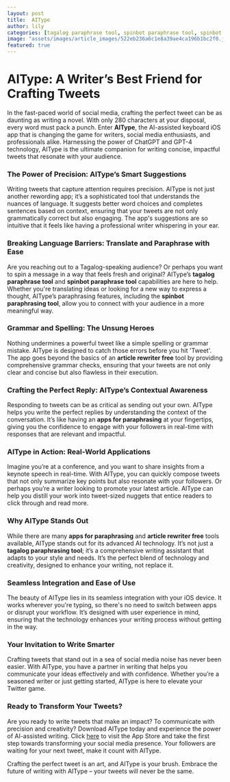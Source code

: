 ```yaml
---
layout: post
title:  AIType
author: lily
categories: [tagalog paraphrase tool, spinbot paraphrase tool, spinbot paraphrasing tool, re wording app, apps for paraphrasing, article rewriter free, tagalog paraphrasing tool]
image: "assets/images/article_images/522eb236a6c1e8a39ae4ca196b1bc2f0.jpg"
featured: true
---
```


# AIType: A Writer’s Best Friend for Crafting Tweets

In the fast-paced world of social media, crafting the perfect tweet can be as daunting as writing a novel. With only 280 characters at your disposal, every word must pack a punch. Enter **AIType**, the AI-assisted keyboard iOS app that is changing the game for writers, social media enthusiasts, and professionals alike. Harnessing the power of ChatGPT and GPT-4 technology, AIType is the ultimate companion for writing concise, impactful tweets that resonate with your audience.

### The Power of Precision: AIType’s Smart Suggestions

Writing tweets that capture attention requires precision. AIType is not just another rewording app; it’s a sophisticated tool that understands the nuances of language. It suggests better word choices and completes sentences based on context, ensuring that your tweets are not only grammatically correct but also engaging. The app's suggestions are so intuitive that it feels like having a professional writer whispering in your ear.

### Breaking Language Barriers: Translate and Paraphrase with Ease

Are you reaching out to a Tagalog-speaking audience? Or perhaps you want to spin a message in a way that feels fresh and original? AIType’s **tagalog paraphrase tool** and **spinbot paraphrase tool** capabilities are here to help. Whether you're translating ideas or looking for a new way to express a thought, AIType’s paraphrasing features, including the **spinbot paraphrasing tool**, allow you to connect with your audience in a more meaningful way.

### Grammar and Spelling: The Unsung Heroes

Nothing undermines a powerful tweet like a simple spelling or grammar mistake. AIType is designed to catch those errors before you hit 'Tweet'. The app goes beyond the basics of an **article rewriter free** tool by providing comprehensive grammar checks, ensuring that your tweets are not only clear and concise but also flawless in their execution.

### Crafting the Perfect Reply: AIType’s Contextual Awareness

Responding to tweets can be as critical as sending out your own. AIType helps you write the perfect replies by understanding the context of the conversation. It’s like having an **apps for paraphrasing** at your fingertips, giving you the confidence to engage with your followers in real-time with responses that are relevant and impactful.

### AIType in Action: Real-World Applications

Imagine you’re at a conference, and you want to share insights from a keynote speech in real-time. With AIType, you can quickly compose tweets that not only summarize key points but also resonate with your followers. Or perhaps you’re a writer looking to promote your latest article. AIType can help you distill your work into tweet-sized nuggets that entice readers to click through and read more.

### Why AIType Stands Out

While there are many **apps for paraphrasing** and **article rewriter free** tools available, AIType stands out for its advanced AI technology. It’s not just a **tagalog paraphrasing tool**; it’s a comprehensive writing assistant that adapts to your style and needs. It’s the perfect blend of technology and creativity, designed to enhance your writing, not replace it.

### Seamless Integration and Ease of Use

The beauty of AIType lies in its seamless integration with your iOS device. It works wherever you're typing, so there's no need to switch between apps or disrupt your workflow. It’s designed with user experience in mind, ensuring that the technology enhances your writing process without getting in the way.

### Your Invitation to Write Smarter

Crafting tweets that stand out in a sea of social media noise has never been easier. With AIType, you have a partner in writing that helps you communicate your ideas effectively and with confidence. Whether you’re a seasoned writer or just getting started, AIType is here to elevate your Twitter game.

### Ready to Transform Your Tweets?

Are you ready to write tweets that make an impact? To communicate with precision and creativity? Download AIType today and experience the power of AI-assisted writing. Click [here](https://apps.apple.com/us/app/aitype-grammar-check-keyboard/id6469163944) to visit the App Store and take the first step towards transforming your social media presence. Your followers are waiting for your next tweet, make it count with AIType.

Crafting the perfect tweet is an art, and AIType is your brush. Embrace the future of writing with AIType – your tweets will never be the same.